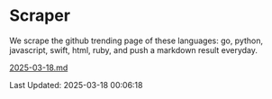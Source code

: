 # Scraper

We scrape the github trending page of these languages: go, python, javascript, swift, html, ruby, and push a markdown result everyday.

[2025-03-18.md](https://github.com/henson/Scraper/blob/master/2025-03-18.md)

Last Updated: 2025-03-18 00:06:18